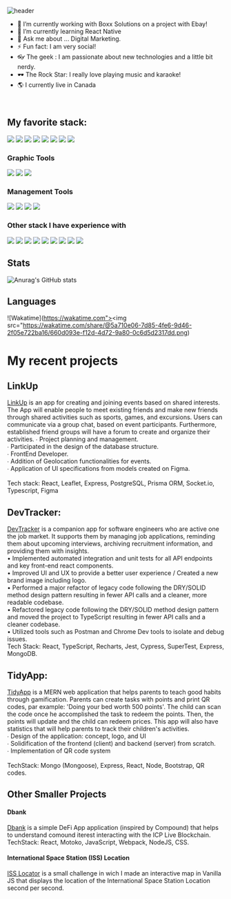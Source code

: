 ![header](https://capsule-render.vercel.app/api?height=250&text=Hello%20There!&desc=I%20am%20Danii%20Sandoval!&fontAlignY=45&color=gradient&type=waving)
- 🔭 I’m currently working with Boxx Solutions on a project with Ebay!
- 🌱 I’m currently learning React Native
- 💬 Ask me about ... Digital Marketing. 
- ⚡ Fun fact: I am very social!
- 👓 The geek : I am passionate about new technologies and a little bit nerdy.
- 🕶 The Rock Star: I really love playing music and karaoke!
- 🌎 I currently live in Canada 
<br /> 




## My favorite stack:
 <p align-"left">
 <img src="https://img.shields.io/badge/javascript-ffeb3b?style=for-the-badge&logo=javascript&logoColor=black">
 <img src="https://img.shields.io/badge/react-5ed3f3?style=for-the-badge&logo=react&logoColor=black">
 <img src="https://img.shields.io/badge/mongodb-4caf50?style=for-the-badge&logo=mongodb&logoColor=white">
 <img src="https://img.shields.io/badge/css3-254bdd?style=for-the-badge&logo=css3&logoColor=white">
 <img src="https://img.shields.io/badge/html5-cf5533?style=for-the-badge&logo=html5&logoColor=white">
 <img src="https://img.shields.io/badge/node.js-87bf01?style=for-the-badge&logo=node.js&logoColor=white">
 <img src="https://img.shields.io/badge/express-f5f5f5?style=for-the-badge&logo=express&logoColor=black">
 <img src="https://img.shields.io/badge/postman-f76936?style=for-the-badge&logo=postman&logoColor=white">
</p>


### Graphic Tools 
<p align-"left">
 <img src="https://img.shields.io/badge/illustrator-f79501?style=for-the-badge&logo=adobeillustrator&logoColor=white">
 <img src="https://img.shields.io/badge/photoshop-30a8ff?style=for-the-badge&logo=adobephotoshop&logoColor=white">
 <img src="https://img.shields.io/badge/figma-9d56f7?style=for-the-badge&logo=figma&logoColor=white">
</p>

### Management Tools

<p align-"left">
 <img src="https://img.shields.io/badge/asana-f15879?style=for-the-badge&logo=asana&logoColor=white">
 <img src="https://img.shields.io/badge/trello-0074b9?style=for-the-badge&logo=trello&logoColor=white">
 <img src="https://img.shields.io/badge/notion-000000?style=for-the-badge&logo=notion&logoColor=white">
 <img src="https://img.shields.io/badge/github-e6e6e6?style=for-the-badge&logo=github&logoColor=black">
</p>

### Other stack I have experience with
<p align-"left">
 <img src="https://img.shields.io/badge/typescript-037acb?style=for-the-badge&logo=typescript&logoColor=white">
 <img src="https://img.shields.io/badge/redux-7b40bd?style=for-the-badge&logo=redux&logoColor=white">
 <img src="https://img.shields.io/badge/jest-944058?style=for-the-badge&logo=jest&logoColor=white">
 <img src="https://img.shields.io/badge/sass-c76494?style=for-the-badge&logo=sass&logoColor=white">
 <img src="https://img.shields.io/badge/docker-2391e6?style=for-the-badge&logo=docker&logoColor=white">
 <img src="https://img.shields.io/badge/graphql-de32a6?style=for-the-badge&logo=graphql&logoColor=white">
 <img src="https://img.shields.io/badge/postgresql-31658c?style=for-the-badge&logo=postgresql&logoColor=white">
 <img src="https://img.shields.io/badge/koa-eaeaea?style=for-the-badge&logo=koa&logoColor=black">
 <img src="https://img.shields.io/badge/prisma-0c3249?style=for-the-badge&logo=prisma&logoColor=white">
</p>

## Stats 
![Anurag's GitHub stats](https://github-readme-stats.vercel.app/api?username=Dansando8&theme=algolia&show_icons=true)

## Languages
![Wakatime](https://wakatime.com"><img src="https://wakatime.com/share/@5a710e06-7d85-4fe6-9d46-2f05e722ba16/660d093e-f12d-4d72-9a80-0c6d5d2317dd.png)

# My recent projects

## LinkUp 

[LinkUp](https://github.com/rbrtrfl/linkup) is an app for creating and joining events based on shared interests. The App will enable people to meet existing friends and make new friends through shared activities such as sports, games, and excursions. Users can communicate via a group chat, based on event participants. Furthermore, established friend groups will have a forum to create and organize their activities.
∙ Project planning and management. <br />
∙ Participated in the design of the database structure.<br />
∙ FrontEnd Developer.<br />
∙ Addition of Geolocation functionalities for events.<br />
∙ Application of UI specifications from models created on Figma.<br />
<br />
Tech stack: React, Leaflet, Express, PostgreSQL, Prisma ORM, Socket.io, Typescript, Figma<br />

## DevTracker:

[DevTracker](https://github.com/lthemis/DevTracker) is a companion app for software engineers who are active one the job market. It supports them by managing job applications, reminding them about upcoming interviews, archiving recruitment information, and providing them with insights.<br />
• Implemented automated integration and unit tests for all API endpoints and key front-end react components.<br />
• Improved UI and UX to provide a better user experience / Created a new brand image including logo.<br />
• Performed a major refactor of legacy code following the DRY/SOLID method design pattern resulting in fewer API calls and a cleaner, more readable codebase.<br />
• Refactored legacy code following the DRY/SOLID method design pattern and moved the project to TypeScript resulting in fewer API calls and a cleaner codebase.<br />
• Utilized tools such as Postman and Chrome Dev tools to isolate and debug issues.<br />
Tech Stack: React, TypeScript, Recharts, Jest, Cypress, SuperTest, Express, MongoDB.<br />

## TidyApp:

[TidyApp](https://github.com/Dansando8/TidyApp) is a MERN web application that helps parents to teach good habits through gamification. Parents can create tasks with points and print QR codes, par example: 'Doing your bed worth 500 points'. The child can scan the code once he accomplished the task to redeem the points. Then, the points will update and the child can redeem prices. This app will also have statistics that will help parents to track their children's activities.<br />
∙ Design of the application: concept, logo, and UI<br />
∙ Solidification of the frontend (client) and backend (server) from scratch.<br />
∙ Implementation of QR code system<br />
<br />
TechStack: Mongo (Mongoose), Express, React, Node, Bootstrap, QR codes.<br />

## Other Smaller Projects
#### Dbank 
[Dbank](https://github.com/Dansando8/dbank) is a simple DeFi App application (inspired by Compound) that helps to understand comound iterest interacting with the ICP Live Blockchain.<br />
TechStack: React, Motoko, JavaScript, Webpack, NodeJS, CSS.

#### International Space Station (ISS) Location 
[ISS Locator](https://codepen.io/dansan33/pen/jOzmXzZ) is a small challenge in wich I made an interactive map in Vanilla JS that displays the location of the International Space Station Location second per second. 

